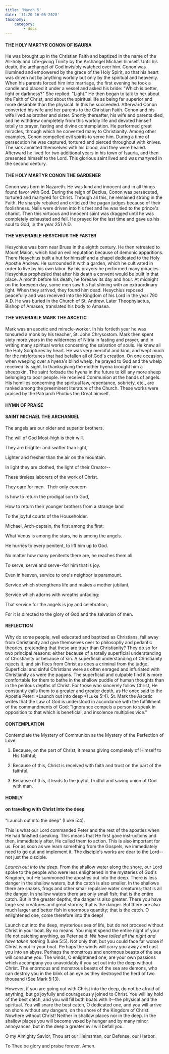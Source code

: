 ```yaml
---
title: 'March 5'
date: '11:20 16-06-2020'
taxonomy:
    category:
        - docs
---
```


#### THE HOLY MARTYR CONON OF ISAURIA

He was brought up in the Christian Faith and baptized in the name of the All-holy and Life-giving Trinity by the Archangel Michael himself. Until his death, the archangel of God invisibly watched over him. Conon was illumined and empowered by the grace of the Holy Spirit, so that his heart was driven not by anything worldly but only by the spiritual and heavenly. When his parents forced him into marriage, the first evening he took a candle and placed it under a vessel and asked his bride: "Which is better, light or darkness?" She replied: "Light." He then began to talk to her about the Faith of Christ, and about the spiritual life as being far superior and more desirable than the physical. In this he succeeded. Afterward Conon converted his wife and her parents to the Christian Faith. Conon and his wife lived as brother and sister. Shortly thereafter, his wife and parents died, and he withdrew completely from this worldly life and devoted himself totally to prayer, fasting and divine contemplation. He performed great miracles, through which he converted many to Christianity. Among other examples, Conon compelled evil spirits to serve him. During a time of persecution he was captured, tortured and pierced throughout with knives. The sick anointed themselves with his blood, and they were healed. Afterward he lived for two additional years in his town of Isauria, and then presented himself to the Lord. This glorious saint lived and was martyred in the second century.

#### THE HOLY MARTYR CONON THE GARDENER

Conon was born in Nazareth. He was kind and innocent and in all things found favor with God. During the reign of Decius, Conon was persecuted, tortured and martyred for Christ. Through all this, he remained strong in the Faith. He sharply rebuked and criticized the pagan judges because of their foolishness. Nails were driven into his feet and he was tied to the prince's chariot. Then this virtuous and innocent saint was dragged until he was completely exhausted and fell. He prayed for the last time and gave up his soul to God, in the year 251 A.D.

#### THE VENERABLE HESYCHIUS THE FASTER

Hesychius was born near Brusa in the eighth century. He then retreated to Mount Maion, which had an evil reputation because of demonic apparitions. There Hesychius built a hut for himself and a chapel dedicated to the Holy Apostle Andrew. He surrounded it with a garden, which he cultivated in order to live by his own labor. By his prayers he performed many miracles. Hesychius prophesied that after his death a convent would be built in that place. A month before his death, he foresaw its day and hour. At midnight on the foreseen day, some men saw his hut shining with an extraordinary light. When they arrived, they found him dead. Hesychius reposed peacefully and was received into the Kingdom of his Lord in the year 790 A.D. He was buried in the Church of St. Andrew. Later Theophylactus, Bishop of Amasea, translated his body to Amasea.

#### THE VENERABLE MARK THE ASCETIC

Mark was an ascetic and miracle-worker. In his fortieth year he was tonsured a monk by his teacher, St. John Chrysostom. Mark then spent sixty more years in the wilderness of Nitria in fasting and prayer, and in writing many spiritual works concerning the salvation of souls. He knew all the Holy Scriptures by heart. He was very merciful and kind, and wept much for the misfortunes that had befallen all of God's creation. On one occasion, when weeping over a hyena's blind whelp, he prayed to God and the whelp received its sight. In thanksgiving the mother hyena brought him a sheepskin. The saint forbade the hyena in the future to kill any more sheep belonging to poor people. He received Communion at the hands of angels. His homilies concerning the spiritual law, repentance, sobriety, etc., are ranked among the preeminent literature of the Church. These works were praised by the Patriarch Photius the Great himself.



#### HYMN OF PRAISE

#### SAINT MICHAEL THE ARCHANGEL

The angels are our older and superior brothers.

The will of God Most-high is their will.

They are brighter and swifter than light,

Lighter and fresher than the air on the mountain.

In light they are clothed, the light of their Creator--

These tireless laborers of the work of Christ.

They care for men.  Their only concern

Is how to return the prodigal son to God,

How to return their younger brothers from a strange land

To the joyful courts of the Householder.

Michael, Arch-captain, the first among the first:

What Venus is among the stars, he is among the angels.

He hurries to every penitent, to lift him up to God.

No matter how many penitents there are, he reaches them all.

To serve, serve and serve--for him that is joy.

Even in heaven, service to one's neighbor is paramount.

Service which strengthens life and makes a mother jubilant,

Service which adorns with wreaths unfading:

That service for the angels is joy and celebration,

For it is directed to the glory of God and the salvation of men.


#### REFLECTION

Why do some people, well educated and baptized as Christians, fall away from Christianity and give themselves over to philosophy and pedantic theories, pretending that these are truer than Christianity? They do so for two principal reasons: either because of a totally superficial understanding of Christianity or because of sin. A superficial understanding of Christianity rejects it, and sin flees from Christ as does a criminal from the judge. Superficial and sinful Christians were as often enraged and infuriated with Christianity as were the pagans. The superficial and culpable find it is more comfortable for them to bathe in the shallow puddle of human thoughts than in the perilous depths of Christ. For those who sincerely follow Christ, He constantly calls them to a greater and greater depth, as He once said to the Apostle Peter: *Launch out into deep *(Luke 5:4). St. Mark the Ascetic writes that the Law of God is understood in accordance with the fulfillment of the commandments of God: "Ignorance compels a person to speak in opposition to that which is beneficial, and insolence multiplies vice."

#### CONTEMPLATION

Contemplate the Mystery of Communion as the Mystery of the Perfection of Love:

1.  Because, on the part of Christ, it means giving completely of Himself to His faithful;

1.  Because of this, Christ is received with faith and trust on the part of the faithful;

1.  Because of this, it leads to the joyful, fruitful and saving union of God with man.



#### HOMILY

#### on traveling with Christ into the deep

"Launch out into the deep" (Luke 5:4).

This is what our Lord commanded Peter and the rest of the apostles when He had finished speaking. This means that He first gave instructions and then, immediately after, He called them to action. This is also important for us. For as soon as we learn something from the Gospels, we immediately need to go out and implement it. The disciple's works are dear to the Lord--not just the disciple.

*Launch out into the deep.* From the shallow water along the shore, our Lord spoke to the people who were less enlightened in the mysteries of God's Kingdom, but He summoned the apostles out into the deep. There is less danger in the shallow waters, but the catch is also smaller. In the shallows there are snakes, frogs and other small repulsive water creatures; that is all the danger. In shallow waters there are only small fish; that is the entire catch. But in the greater depths, the danger is also greater. There you have large sea creatures and great storms; that is the danger. But there are also much larger and better fish in enormous quantity; that is the catch. O enlightened one, come therefore into the deep! 

Launch out into the deep, mysterious sea of life, but do not proceed without Christ in your boat. By no means. You might spend the entire night of your life not catching anything, as Peter said: *We have toiled all the night and have taken nothing* (Luke 5:5). Not only that, but you could face far worse if Christ is not in your boat. Perhaps the winds will carry you away and cast you into an abyss. Perhaps the monstrous and enormous beasts of the sea will consume you. The winds, O enlightened one, are your own passions which accompany you unavoidably if you set out into the deep without Christ. The enormous and monstrous beasts of the sea are demons, who can destroy you in the blink of an eye as they destroyed the herd of two thousand (See Mark 5:13).

However, if you are going out with Christ into the deep, do not be afraid of anything, but go joyfully and courageously joined to Christ. You will lay hold of the best catch, and you will fill both boats with it--the physical and the spiritual. You will snare the best catch, O dedicated one, and you will arrive on shore without any dangers, on the shore of the Kingdom of Christ. Nowhere without Christ! Neither in shallow places nor in the deep. In the shallow places you will become vexed by hunger and by many minor annoyances, but in the deep a greater evil will befall you.

O my Almighty Savior, Thou art our Helmsman, our Defense, our Harbor.

To Thee be glory and praise forever. Amen.

 
